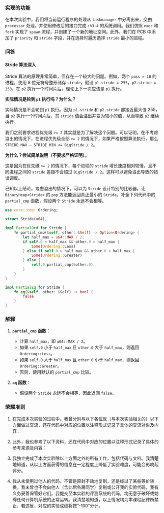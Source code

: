 ### 实现的功能

在本次实验中，我们将当前运行程序的处理从 `taskmanager` 中分离出来，交由 `processor` 处理，并使用修改后的接口完成 `ch3-4` 的系统调用。我们仿照 `exec` 和 `fork` 实现了 `spawn` 流程，并创建了一个新的地址空间。此外，我们在 PCB 中添加了 `priority` 和 `stride` 字段，并在选择时遍历选择 `stride` 最小的进程。

### 问答

#### Stride 算法深入

Stride 算法的原理非常简单，但存在一个较大的问题。例如，两个 `pass = 10` 的进程，使用 8 位无符号整形储存 `stride`，假设 `p1.stride = 255`，`p2.stride = 250`，在 `p2` 执行一个时间片后，理论上下一次应该是 `p1` 执行。

**实际情况是轮到 `p1` 执行吗？为什么？**

实际情况是不会轮到 `p1` 执行。因为 `p1.stride` 和 `p2.stride` 都接近最大值 255，当 `p2` 执行一个时间片后，其 `stride` 值会溢出并变为较小的值，从而导致 `p2` 继续执行。

我们之前要求进程优先级 `>= 2` 其实就是为了解决这个问题。可以证明，在不考虑溢出的情况下，在进程优先级全部 `>= 2` 的情况下，如果严格按照算法执行，那么 `STRIDE_MAX – STRIDE_MIN <= BigStride / 2`。

**为什么？尝试简单说明（不要求严格证明）。**

这是因为在优先级 `>= 2` 的情况下，每个进程的 `stride` 增长速度相对较慢，且不同进程之间的 `stride` 差距不会超过 `BigStride / 2`。这样可以避免溢出导致的错误调度。

已知以上结论，考虑溢出的情况下，可以为 `Stride` 设计特别的比较器，让 `BinaryHeap<Stride>` 的 `pop` 方法能返回真正最小的 `Stride`。补全下列代码中的 `partial_cmp` 函数，假设两个 `Stride` 永远不会相等。

```rust
use core::cmp::Ordering;

struct Stride(u64);

impl PartialOrd for Stride {
    fn partial_cmp(&self, other: &Self) -> Option<Ordering> {
        let half_max = u64::MAX / 2;
        if self.0 < half_max && other.0 > half_max {
            Some(Ordering::Less)
        } else if self.0 > half_max && other.0 < half_max {
            Some(Ordering::Greater)
        } else {
            self.0.partial_cmp(&other.0)
        }
    }
}

impl PartialEq for Stride {
    fn eq(&self, other: &Self) -> bool {
        false
    }
}
```

### 解释

1. **`partial_cmp` 函数**：
   - 计算 `half_max`，即 `u64::MAX / 2`。
   - 如果 `self.0` 小于 `half_max` 且 `other.0` 大于 `half_max`，则返回 `Ordering::Less`。
   - 如果 `self.0` 大于 `half_max` 且 `other.0` 小于 `half_max`，则返回 `Ordering::Greater`。
   - 否则，使用默认的 `partial_cmp` 比较。

2. **`eq` 函数**：
   - 假设两个 `Stride` 永远不会相等，因此返回 `false`。

### 荣耀准则

1. 在完成本次实验的过程中，我曾分别与以下各位就（与本次实验相关的）以下方面做过交流，还在代码中对应的位置以注释形式记录了具体的交流对象及内容：

2. 此外，我也参考了以下资料，还在代码中对应的位置以注释形式记录了具体的参考来源及内容：

3. 我独立完成了本次实验除以上方面之外的所有工作，包括代码与文档。我清楚地知道，从以上方面获得的信息在一定程度上降低了实验难度，可能会影响起评分。

4. 我从未使用过他人的代码，不管是原封不动地复制，还是经过了某些等价转换。我未曾也不会向他人（含此后各届同学）复制或公开我的实验代码，我有义务妥善保管好它们。我提交至本实验的评测系统的代码，均无意于破坏或妨碍任何计算机系统的正常运转。我清楚地知道，以上情况均为本课程纪律所禁止，若违反，对应的实验成绩将按“-100”分计。